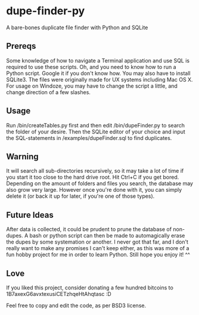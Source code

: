 # dupe-finder-py
A bare-bones duplicate file finder with Python and SQLite

## Prereqs
Some knowledge of how to navigate a Terminal application and use SQL is required to use these scripts. Oh, and you need to know how to run a Python script. Google it if you don't know how. You may also have to install SQLite3. The files were originally made for UX systems including Mac OS X. For usage on Windoze, you may have to change the script a little, and change direction of a few slashes.

## Usage
Run /bin/createTables.py first and then edit /bin/dupeFinder.py to search the folder of your desire. Then the SQLite editor of your choice and input the SQL-statements in /examples/dupeFinder.sql to find duplicates. 

## Warning
It will search all sub-directories recursively, so it may take a lot of time if you start it too close to the hard drive root. Hit Ctrl+C if you get bored. Depending on the amount of folders and files you search, the database may also grow very large. However once you're done with it, you can simply delete it (or back it up for later, if you're one of those types).

## Future Ideas
After data is collected, it could be prudent to prune the database of non-dupes. A bash or python script can then be made to automagically erase the dupes by some systemation or another. I never got that far, and I don't really want to make any promises I can't keep either, as this was more of a fun hobby project for me in order to learn Python. Still hope you enjoy it! ^^

## Love
If you liked this project, consider donating a few hundred bitcoins to 1B7axexG6avxtexusiCETzhqeHtAhqtasc :D

Feel free to copy and edit the code, as per BSD3 license.

